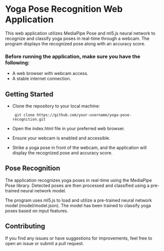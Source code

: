 # Yoga Pose Recognition Web Application

This web application utilizes MediaPipe Pose and ml5.js neural network to recognize and classify yoga poses in real-time through a webcam. The program displays the recognized pose along with an accuracy score.

### Before running the application, make sure you have the following:

* A web browser with webcam access.
* A stable internet connection.

## Getting Started

* Clone the repository to your local machine:

   ```
    git clone https://github.com/your-username/yoga-pose-recognition.git
   ```
* Open the index.html file in your preferred web browser.

* Ensure your webcam is enabled and accessible.

* Strike a yoga pose in front of the webcam, and the application will display the recognized pose and accuracy score.

## Pose Recognition

The application recognizes yoga poses in real-time using the MediaPipe Pose library. Detected poses are then processed and classified using a pre-trained neural network model.

The program uses ml5.js to load and utilize a pre-trained neural network model (model/model.json). The model has been trained to classify yoga poses based on input features.

## Contributing

If you find any issues or have suggestions for improvements, feel free to open an issue or submit a pull request.
